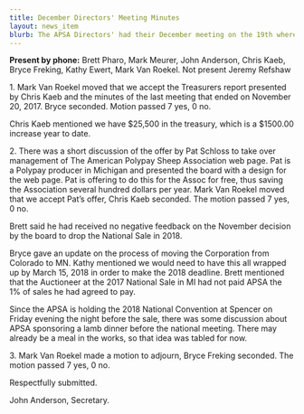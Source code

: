 ```yaml
---
title: December Directors' Meeting Minutes
layout: news_item
blurb: The APSA Directors' had their December meeting on the 19th where they discussed several business itms including the treasurer's report, website, and dropping the 2018 National Sale.
---
```


**Present by phone:** Brett Pharo, Mark Meurer, John Anderson, Chris Kaeb, Bryce Freking, Kathy Ewert, Mark Van Roekel.  Not present Jeremy Refshaw

1\.	Mark Van Roekel moved that we accept the Treasurers report presented by Chris Kaeb and the minutes of the last meeting that ended on November 20, 2017.  Bryce seconded.  Motion passed 7 yes, 0 no.

Chris Kaeb mentioned we have $25,500 in the treasury, which is a $1500.00 increase year to date.

2\.	There was a short discussion of the offer by Pat Schloss to take over management of The American Polypay Sheep Association web page.  Pat is a Polypay producer in Michigan and presented the board with a design for the web page.  Pat is offering to do this for the Assoc for free, thus saving the Association several hundred dollars per year.  Mark Van Roekel moved that we accept Pat’s offer, Chris Kaeb seconded.  The motion passed 7 yes, 0 no.

Brett said he had received no negative feedback on the November decision by the board to drop the National Sale in 2018.

Bryce gave an update on the process of moving the Corporation from Colorado to MN.  Kathy mentioned we would need to have this all wrapped up by March 15, 2018 in order to make the 2018 deadline.
Brett mentioned that the Auctioneer at the 2017 National Sale in MI had not paid APSA the 1% of sales he had agreed to pay.  

Since the APSA is holding the 2018 National Convention at Spencer on Friday evening the night before the sale, there was some discussion about APSA sponsoring a lamb dinner before the national meeting.  There may already be a meal in the works, so that idea was tabled for now.

3\.	Mark Van Roekel made a motion to adjourn, Bryce Freking seconded.  The motion passed 7 yes, 0 no.

Respectfully submitted.

John Anderson, Secretary.
